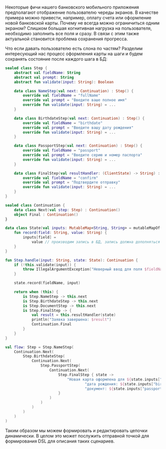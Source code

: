 Некоторые фичи нашего банковского мобильного приложения предполагают отображение пользователю череды экранов. В качестве примера можно привести, например, оплату счета или оформление новой банковской карты. Почему не всегда можно ограничиться одним экраном? Слишком большая когнитивная нагрузка на пользователя, необходимо заполнить все поля и сразу. В связи с этим также актуальной становится проблема сохранения прогресса.

Что если давать пользователю есть слона по частям? Разделим интересующий нас процесс оформления карты на шаги и будем сохранять состояние после каждого шага в БД:

```kotlin
sealed class Step {
    abstract val fieldName: String
    abstract val prompt: String
    abstract fun validate(input: String): Boolean

    data class NameStep(val next: Continuation) : Step() {
        override val fieldName = "fullName"
        override val prompt = "Введите ваше полное имя"
        override fun validate(input: String) = ...
    }

    data class BirthdateStep(val next: Continuation) : Step() {
        override val fieldName = "birthdate"
        override val prompt = "Введите вашу дату рождения"
        override fun validate(input: String) = ...
    }

    data class PassportStep(val next: Continuation) : Step() {
        override val fieldName = "passport"
        override val prompt = "Введите серию и номер паспорта"
        override fun validate(input: String) = ...
    }

    data class FinalStep(val resultHandler: (ClientState) -> String) : Step() {
        override val fieldName = "confirm"
        override val prompt = "Подтвердите отправку"
        override fun validate(input: String) = ...
    }
}

sealed class Continuation {
    data class Next(val step: Step) : Continuation()
    object Final : Continuation()
}

data class State(val inputs: MutableMap<String, String> = mutableMapOf()) {
    fun record(field: String, value: String) {
        inputs[field] =
            value // производим запись в БД, запись должна дополняться уникальными идентификаторами пользователя и процесса
    }
}

fun Step.handle(input: String, state: State): Continuation {
    if (!this.validate(input)) {
        throw IllegalArgumentException("Неверный ввод для поля $fieldName")
    }

    state.record(fieldName, input)

    return when (this) {
        is Step.NameStep -> this.next
        is Step.BirthdateStep -> this.next
        is Step.DocumentStep -> this.next
        is Step.FinalStep -> {
            val result = this.resultHandler(state)
            println("Заявка завершена: $result")
            Continuation.Final
        }
    }
}

val flow: Step = Step.NameStep(
    Continuation.Next(
        Step.BirthdateStep(
            Continuation.Next(
                Step.PassportStep(
                    Continuation.Next(
                        Step.FinalStep { state ->
                            "Новая карта оформлена для ${state.inputs["fullName"]}, " +
                                    "дата рождения: ${state.inputs["birthdate"]}, " +
                                    "документ: ${state.inputs["passport"]}"
                        }
                    )
                )
            )
        )
    )
)
```

Таким образом мы можем формировать и редактировать цепочки динамически. В целом это может послужить отправной точкой для формирования DSL для описания таких сценариев.
